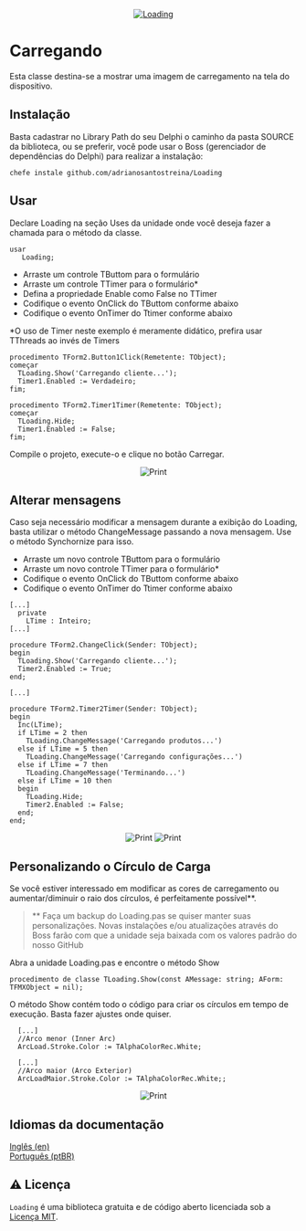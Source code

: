 <p align="center">
  <a href="https://github.com/adrianosantostreina/Loading/blob/main/image/logo.png">
    <img alt="Loading" src="https://github.com/adrianosantostreina/Loading/blob/main/image/logo.png">
  </a>
</p>

# Carregando
Esta classe destina-se a mostrar uma imagem de carregamento na tela do dispositivo.

## Instalação
Basta cadastrar no Library Path do seu Delphi o caminho da pasta SOURCE da biblioteca, ou se preferir, você pode usar o Boss (gerenciador de dependências do Delphi) para realizar a instalação:
```
chefe instale github.com/adrianosantostreina/Loading
```

## Usar
Declare Loading na seção Uses da unidade onde você deseja fazer a chamada para o método da classe.

```delphi
usar
   Loading;
```

<ul>
  <li>Arraste um controle TButtom para o formulário</li>
  <li>Arraste um controle TTimer para o formulário*</li>
  <li>Defina a propriedade Enable como False no TTimer</li>
  <li>Codifique o evento OnClick do TButtom conforme abaixo</li>
  <li>Codifique o evento OnTimer do Ttimer conforme abaixo</li>
</ul>

*O uso de Timer neste exemplo é meramente didático, prefira usar TThreads ao invés de Timers

```delphi
procedimento TForm2.Button1Click(Remetente: TObject);
começar
  TLoading.Show('Carregando cliente...');
  Timer1.Enabled := Verdadeiro;
fim;

procedimento TForm2.Timer1Timer(Remetente: TObject);
começar
  TLoading.Hide;
  Timer1.Enabled := False;
fim;
```

Compile o projeto, execute-o e clique no botão Carregar.<br>
<p align="center">
  <img alt="Print" src="https://github.com/adrianosantostreina/Loading/blob/main/image/print.png">
</p>

## Alterar mensagens
Caso seja necessário modificar a mensagem durante a exibição do Loading, basta utilizar o método ChangeMessage passando a nova mensagem. Use o método Synchornize para isso.

<ul>
  <li>Arraste um novo controle TButtom para o formulário</li>
  <li>Arraste um novo controle TTimer para o formulário*</li>
  <li>Codifique o evento OnClick do TButtom conforme abaixo</li>
  <li>Codifique o evento OnTimer do Ttimer conforme abaixo</li>
</ul>

```delphi
[...]
  private
    LTime : Inteiro;
[...]

procedure TForm2.ChangeClick(Sender: TObject);
begin
  TLoading.Show('Carregando cliente...');
  Timer2.Enabled := True;
end;

[...]

procedure TForm2.Timer2Timer(Sender: TObject);
begin
  Inc(LTime);
  if LTime = 2 then
    TLoading.ChangeMessage('Carregando produtos...')
  else if LTime = 5 then
    TLoading.ChangeMessage('Carregando configurações...')
  else if LTime = 7 then
    TLoading.ChangeMessage('Terminando...')
  else if LTime = 10 then
  begin
    TLoading.Hide;
    Timer2.Enabled := False;
  end;
end;
```

<p align="center">
  <img alt="Print" src="https://github.com/adrianosantostreina/Loading/blob/main/image/print3.png">
  <img alt="Print" src="https://github.com/adrianosantostreina/Loading/blob/main/image/print4.png">
</p>

## Personalizando o Círculo de Carga
Se você estiver interessado em modificar as cores de carregamento ou aumentar/diminuir o raio dos círculos, é perfeitamente possível**.

> ** Faça um backup do Loading.pas se quiser manter suas personalizações. Novas instalações e/ou atualizações através do Boss farão com que a unidade seja baixada com os valores padrão do nosso GitHub

Abra a unidade Loading.pas e encontre o método Show
```delphi
procedimento de classe TLoading.Show(const AMessage: string; AForm: TFMXObject = nil);
```

O método Show contém todo o código para criar os círculos em tempo de execução. Basta fazer ajustes onde quiser.
```delphi
  [...]
  //Arco menor (Inner Arc)
  ArcLoad.Stroke.Color := TAlphaColorRec.White;

  [...]
  //Arco maior (Arco Exterior)
  ArcLoadMaior.Stroke.Color := TAlphaColorRec.White;;
```

<p align="center">
  <img alt="Print" src="https://github.com/adrianosantostreina/Loading/blob/main/image/print2.png">
</p>



## Idiomas da documentação
[Inglês (en)](https://github.com/adrianosantostreina/Loading/blob/main/README.md)<br>
[Português (ptBR)](https://github.com/adrianosantostreina/Loading/blob/main/README-ptBR.md)<br>

## ⚠️ Licença
`Loading` é uma biblioteca gratuita e de código aberto licenciada sob a [Licença MIT](https://github.com/adrianosantostreina/Loading/blob/main/LICENSE.md).
